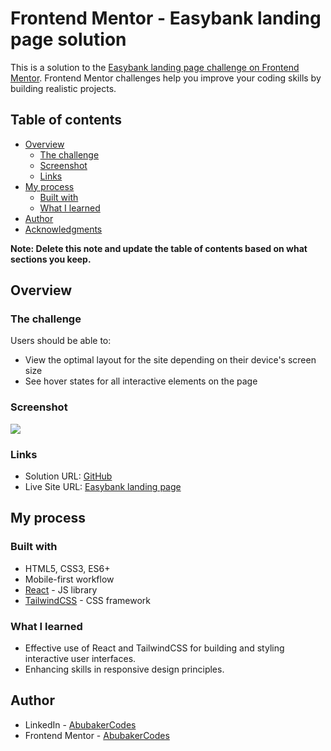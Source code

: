 # Frontend Mentor - Easybank landing page solution

This is a solution to the [Easybank landing page challenge on Frontend Mentor](https://www.frontendmentor.io/challenges/easybank-landing-page-WaUhkoDN). Frontend Mentor challenges help you improve your coding skills by building realistic projects. 

## Table of contents

- [Overview](#overview)
  - [The challenge](#the-challenge)
  - [Screenshot](#screenshot)
  - [Links](#links)
- [My process](#my-process)
  - [Built with](#built-with)
  - [What I learned](#what-i-learned)
- [Author](#author)
- [Acknowledgments](#acknowledgments)

**Note: Delete this note and update the table of contents based on what sections you keep.**

## Overview

### The challenge

Users should be able to:

- View the optimal layout for the site depending on their device's screen size
- See hover states for all interactive elements on the page

### Screenshot

![](/desktop_preview.jpg)

### Links

- Solution URL: [GitHub](https://github.com/AbubakerCodes/easybank-landing-page)
- Live Site URL: [Easybank landing page](https://easybank-landing-page.vercel.app)

## My process

### Built with

- HTML5, CSS3, ES6+
- Mobile-first workflow
- [React](https://reactjs.org/) - JS library
- [TailwindCSS](https://tailwindcss.com/) - CSS framework

### What I learned

- Effective use of React and TailwindCSS for building and styling interactive user interfaces.
- Enhancing skills in responsive design principles.

## Author

- LinkedIn - [AbubakerCodes](https://www.linkedin.com/in/AbubakerCodes)
- Frontend Mentor - [AbubakerCodes](https://www.frontendmentor.io/profile/AbubakerCodes)

